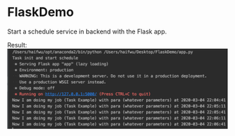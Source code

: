 # FlaskDemo
Start a schedule service in backend with the Flask app. 

Result:
![run every 30 seconds](https://raw.githubusercontent.com/wuhaifengdhu/FlaskDemo/master/doc/every-30-seconds.png)